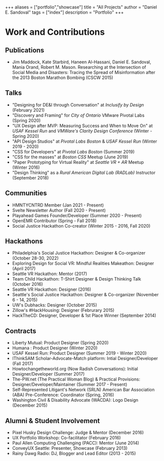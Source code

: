 +++
aliases = ["portfolio","showcase"]
title = "All Projects"
author = "Daniel E. Sandoval"
tags = ["index"]
description = "Portfolio"
+++

# Work and Contributions

## Publications
- Jim Maddock, Kate Starbird, Haneen Al-Hassani, Daniel E. Sandoval, Mania Orand, Robert M. Mason. Researching at the Intersection of Social Media and Disasters: Tracing the Spread of Misinformation after the 2013 Boston Marathon Bombing (CSCW 2015)

## Talks
- "Designing for DE&I through Conversation" at _Inclusify by Design_ (February 2021)
- "Discovery and Framing" for _City of Ontario_ VMware Pivotal Labs (Spring 2020)
- "UX Design after MVP: Measuring Success and When to Move On" at _USAF Kessel Run_ and _VMWare's Clarity Design Conference_ (Winter - Spring 2020)
- "API Design Studios" at _Pivotal Labs Boston_ & _USAF Kessel Run_ (Winter 2019 - 2020)
- "CSS for Developers" at _Pivotal Labs Boston_ (Summer 2019)
- "CSS for the masses" at _Boston CSS_ Meetup (June 2019)
- "Paper Prototyping for Virtual Reality" at _Seattle VR + AR_ Meetup (Winter 2016)
- "Design Thinking" as a _Rural American Digital Lab (RADLab)_ Instructor (September 2018)

## Communities
- HMNTYCNTRD Member (Jan 2021 - Present)
- Svelte Newsletter Author (Fall 2020 - Present)
- Playahead Games Founder/Developer (Summer 2020 - Present)
- OpenEMR Contributor (Spring - Fall 2018)
- Social Justice Hackathon Co-creator (Winter 2015 - 2016, Fall 2020)

## Hackathons
- Philadelphia's Social Justice Hackathon: Designer & Co-organizer (October 28-30, 2022)
- Exploring Design for Social VR: Mindful Realities Makeathon: Designer (April 2017)
- Seattle VR Hackathon: Mentor (2017)
- Team Child Hackathon: T-Shirt Designer & Design Thinking Talk (October 2016)
- Seattle VR Hackathon: Designer (2016)
- Seattle's Social Justice Hackathon: Designer & Co-organizer (November 6 - 14, 2015)
- UW's Dubhacks: Designer (October 2015)
- Zillow's #HackHousing: Designer (Februrary 2015)
- HackTheCD: Designer, Developer & 1st Place Winner (September 2014)

## Contracts
- Liberty Mutual: Product Designer (Spring 2020)
- Humana : Product Designer (Winter 2020)
- USAF Kessel Run: Product Designer (Summer 2019 - Winter 2020)
- IThinkSAM Scholar-Advocate-Match platform: Intial Designer/Developer (Fall 2017)
- Howtochangetheworld.org (Now Radish Conversations): Initial Designer/Developer (Summer 2017)
- The-PW.net (The Practical Woman Blog) & Practical Provisions: Designer/Developer/Maintainer (Summer 2017 - Present)
- Self-Represented Litigant's Network (SRLN) American Bar Association (ABA) Pre-Conference: Coordinator (Spring, 2016)
- Washington Civil & Disability Advocate (WACDA): Logo Design (December 2015)

## Alumni & Student Involvement
- Pixel Husky Design Challenge: Judge & Mentor (December 2016)
- UX Portfolio Workshop: Co-facilitator (February 2016)
- Paul Allen Computing Challenging (PACC): Mentor (June 2014)
- ConveyUX Seattle: Presenter, Showcase (February 2013)
- Rainy Dawg Radio: DJ, Blogger and Lead Editor (2013 - 2015)
